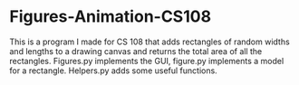 # Figures-Animation-CS108
This is a program I made for CS 108 that adds rectangles of random widths and lengths to a drawing canvas and returns the total area of all the rectangles. Figures.py implements the GUI, figure.py implements a model for a rectangle. Helpers.py adds some useful functions.
